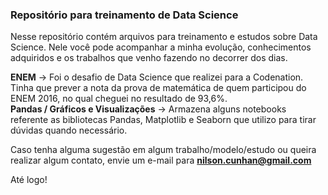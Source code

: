 ### Repositório para treinamento de Data Science

Nesse repositório contém arquivos para treinamento e estudos sobre Data Science. Nele você pode acompanhar a minha evolução, conhecimentos adquiridos e os trabalhos que venho fazendo no decorrer dos dias.

**ENEM** -> Foi o desafio de Data Science que realizei para a Codenation. Tinha que prever a nota da prova de matemática de quem participou do ENEM 2016, no qual cheguei no resultado de 93,6%.<br>
**Pandas / Gráficos e Visualizações** -> Armazena alguns notebooks referente as bibliotecas Pandas, Matplotlib e Seaborn que utilizo para tirar dúvidas quando necessário.

Caso tenha alguma sugestão em algum trabalho/modelo/estudo ou queira realizar algum contato, envie um e-mail para **nilson.cunhan@gmail.com**

Até logo!